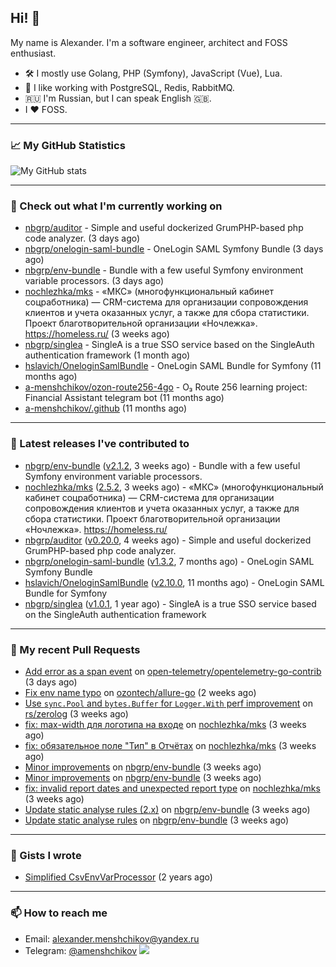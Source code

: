 ## Hi! 👋

My name is Alexander. I'm a software engineer, architect and FOSS enthusiast.

* 🛠 I mostly use Golang, PHP (Symfony), JavaScript (Vue), Lua.
* 🧰 I like working with PostgreSQL, Redis, RabbitMQ.
* 🇷🇺 I'm Russian, but I can speak English 🇬🇧.
* I ♥ FOSS.

---

### 📈 My GitHub Statistics

![My GitHub stats](https://github-readme-stats.vercel.app/api?username=a-menshchikov&theme=calm&hide_title=true&include_all_commits=true&show_icons=true)

[comment]: &lt;> (![Top Langs]&#40;https://github-readme-stats.vercel.app/api/top-langs/?username=a-menshchikov&theme=calm&hide_title=true&layout=compact&count_private=true&include_all_commits=true&langs_count=6&#41;)

---

### 👷 Check out what I'm currently working on

- [nbgrp/auditor](https://github.com/nbgrp/auditor) - Simple and useful dockerized GrumPHP-based php code analyzer. (3 days ago)
- [nbgrp/onelogin-saml-bundle](https://github.com/nbgrp/onelogin-saml-bundle) - OneLogin SAML Symfony Bundle (3 days ago)
- [nbgrp/env-bundle](https://github.com/nbgrp/env-bundle) - Bundle with a few useful Symfony environment variable processors. (3 days ago)
- [nochlezhka/mks](https://github.com/nochlezhka/mks) - «МКС» (многофункциональный кабинет соцработника) — CRM-система для организации сопровождения клиентов и учета оказанных услуг, а также для сбора статистики. Проект благотворительной организации «Ночлежка». https://homeless.ru/ (3 weeks ago)
- [nbgrp/singlea](https://github.com/nbgrp/singlea) - SingleA is a true SSO service based on the SingleAuth authentication framework (1 month ago)
- [hslavich/OneloginSamlBundle](https://github.com/hslavich/OneloginSamlBundle) - OneLogin SAML Bundle for Symfony (11 months ago)
- [a-menshchikov/ozon-route256-4go](https://github.com/a-menshchikov/ozon-route256-4go) - O₃ Route 256 learning project: Financial Assistant telegram bot (11 months ago)
- [a-menshchikov/.github](https://github.com/a-menshchikov/.github) (11 months ago)

---

### 🔭 Latest releases I've contributed to

- [nbgrp/env-bundle](https://github.com/nbgrp/env-bundle) ([v2.1.2](https://github.com/nbgrp/env-bundle/releases/tag/v2.1.2), 3 weeks ago) - Bundle with a few useful Symfony environment variable processors.
- [nochlezhka/mks](https://github.com/nochlezhka/mks) ([2.5.2](https://github.com/nochlezhka/mks/releases/tag/2.5.2), 3 weeks ago) - «МКС» (многофункциональный кабинет соцработника) — CRM-система для организации сопровождения клиентов и учета оказанных услуг, а также для сбора статистики. Проект благотворительной организации «Ночлежка». https://homeless.ru/
- [nbgrp/auditor](https://github.com/nbgrp/auditor) ([v0.20.0](https://github.com/nbgrp/auditor/releases/tag/v0.20.0), 4 weeks ago) - Simple and useful dockerized GrumPHP-based php code analyzer.
- [nbgrp/onelogin-saml-bundle](https://github.com/nbgrp/onelogin-saml-bundle) ([v1.3.2](https://github.com/nbgrp/onelogin-saml-bundle/releases/tag/v1.3.2), 7 months ago) - OneLogin SAML Symfony Bundle
- [hslavich/OneloginSamlBundle](https://github.com/hslavich/OneloginSamlBundle) ([v2.10.0](https://github.com/hslavich/OneloginSamlBundle/releases/tag/v2.10.0), 11 months ago) - OneLogin SAML Bundle for Symfony
- [nbgrp/singlea](https://github.com/nbgrp/singlea) ([v1.0.1](https://github.com/nbgrp/singlea/releases/tag/v1.0.1), 1 year ago) - SingleA is a true SSO service based on the SingleAuth authentication framework

---

### 🔨 My recent Pull Requests

- [Add error as a span event](https://github.com/open-telemetry/opentelemetry-go-contrib/pull/4488) on [open-telemetry/opentelemetry-go-contrib](https://github.com/open-telemetry/opentelemetry-go-contrib) (3 days ago)
- [Fix env name typo](https://github.com/ozontech/allure-go/pull/79) on [ozontech/allure-go](https://github.com/ozontech/allure-go) (2 weeks ago)
- [Use `sync.Pool` and `bytes.Buffer` for `Logger.With` perf improvement](https://github.com/rs/zerolog/pull/594) on [rs/zerolog](https://github.com/rs/zerolog) (3 weeks ago)
- [fix: max-width для логотипа на входе](https://github.com/nochlezhka/mks/pull/121) on [nochlezhka/mks](https://github.com/nochlezhka/mks) (3 weeks ago)
- [fix: обязательное поле &#34;Тип&#34; в Отчётах](https://github.com/nochlezhka/mks/pull/120) on [nochlezhka/mks](https://github.com/nochlezhka/mks) (3 weeks ago)
- [Minor improvements](https://github.com/nbgrp/env-bundle/pull/12) on [nbgrp/env-bundle](https://github.com/nbgrp/env-bundle) (3 weeks ago)
- [Minor improvements](https://github.com/nbgrp/env-bundle/pull/11) on [nbgrp/env-bundle](https://github.com/nbgrp/env-bundle) (3 weeks ago)
- [fix: invalid report dates and unexpected report type](https://github.com/nochlezhka/mks/pull/119) on [nochlezhka/mks](https://github.com/nochlezhka/mks) (3 weeks ago)
- [Update static analyse rules (2.x)](https://github.com/nbgrp/env-bundle/pull/10) on [nbgrp/env-bundle](https://github.com/nbgrp/env-bundle) (3 weeks ago)
- [Update static analyse rules](https://github.com/nbgrp/env-bundle/pull/9) on [nbgrp/env-bundle](https://github.com/nbgrp/env-bundle) (3 weeks ago)

---

### 📓 Gists I wrote

- [Simplified CsvEnvVarProcessor](https://gist.github.com/08650c7b76154eb00c18d093e5087f0b) (2 years ago)

---

### 📫 How to reach me

- Email: [alexander.menshchikov@yandex.ru](mailto:alexander.menshchikov@yandex.ru)
- Telegram: [@amenshchikov](https://t.me/amenshchikov)
![](https://hit.yhype.me/github/profile?user_id=2580489)
